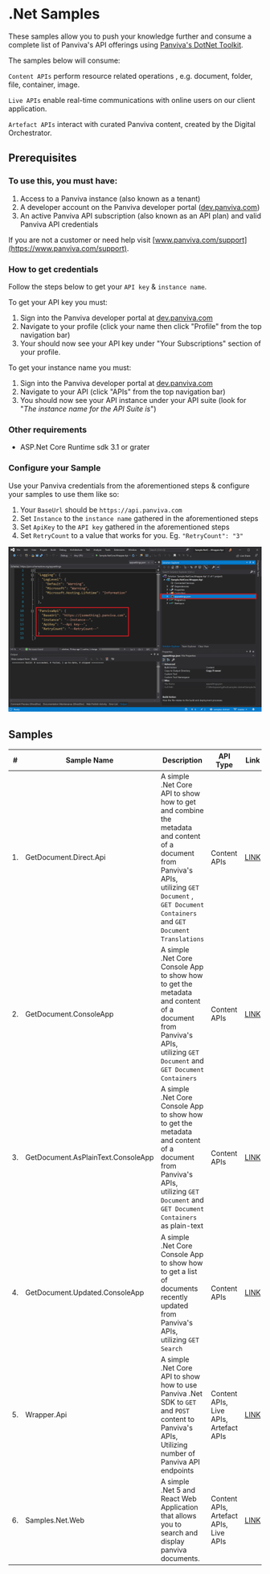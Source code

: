 # .Net Samples

These samples allow you to push your knowledge further and consume a complete list of Panviva's API offerings using [Panviva's DotNet Toolkit](https://www.nuget.org/packages/Panviva.Sdk.Services.Core/).

The samples below will consume:

`Content APIs` perform resource related operations , e.g. document, folder, file, container, image.

`Live APIs` enable real-time communications with online users on our client application.

`Artefact APIs` interact with curated Panviva content, created by the Digital Orchestrator.

## **Prerequisites**

### To use this, you must have:

1. Access to a Panviva instance (also known as a tenant)
2. A developer account on the Panviva developer portal ([dev.panviva.com](https://dev.panviva.com))
3. An active Panviva API subscription (also known as an API plan) and valid Panviva API credentials

If you are not a customer or need help visit [www.panviva.com/support](https://www.panviva.com/support).

### How to get credentials

Follow the steps below to get your `API key` & `instance name`.

To get your API key you must:

1. Sign into the Panviva developer portal at [dev.panviva.com](https://dev.panviva.com)
2. Navigate to your profile (click your name then click "Profile" from the top navigation bar)
3. Your should now see your API key under "Your Subscriptions" section of your profile.

To get your instance name you must:

1. Sign into the Panviva developer portal at [dev.panviva.com](https://dev.panviva.com)
2. Navigate to your API (click "APIs" from the top navigation bar)
3. You should now see your API instance under your API suite (look for "_The instance name for the API Suite is_")

### Other requirements

- ASP.Net Core Runtime sdk 3.1 or grater

### Configure your Sample

Use your Panviva credentials from the aforementioned steps & configure your samples to use them like so:

1. Your `BaseUrl` should be `https://api.panviva.com`
1. Set `Instance` to the `instance name` gathered in the aforementioned steps
1. Set `ApiKey` to the `API key` gathered in the aforementioned steps
1. Set `RetryCount` to a value that works for you. Eg. `"RetryCount": "3"`

![api settings](documentation/api-settings.png)

## Samples

| #   | Sample Name                        | Description                                                                                                                                                                                            | API Type                               | Link                                                                 |
| --- | ---------------------------------- | ------------------------------------------------------------------------------------------------------------------------------------------------------------------------------------------------------ | -------------------------------------- | -------------------------------------------------------------------- |
| 1.  | GetDocument.Direct.Api             | A simple .Net Core API to show how to get and combine the metadata and content of a document from Panviva's APIs, utilizing `GET Document` , `GET Document Containers` and `GET Document Translations` | Content APIs                           | [LINK](Samples.NetCore.GetDocument.Direct.Api/README.md)             |
| 2.  | GetDocument.ConsoleApp             | A simple .Net Core Console App to show how to get the metadata and content of a document from Panviva's APIs, utilizing `GET Document` and `GET Document Containers`                                   | Content APIs                           | [LINK](Samples.NetCore.GetDocument.ConsoleApp/README.md)             |
| 3.  | GetDocument.AsPlainText.ConsoleApp | A simple .Net Core Console App to show how to get the metadata and content of a document from Panviva's APIs, utilizing `GET Document` and `GET Document Containers` as plain-text                     | Content APIs                           | [LINK](Samples.NetCore.GetDocument.AsPlainText.ConsoleApp/README.md) |
| 4.  | GetDocument.Updated.ConsoleApp     | A simple .Net Core Console App to show how to get a list of documents recently updated from Panviva's APIs, utilizing `GET Search`                                                                     | Content APIs                           | [LINK](Samples.NetCore.GetDocument.Updated.ConsoleApp/README.md)     |
| 5.  | Wrapper.Api                        | A simple .Net Core API to show how to use Panviva .Net SDK to `GET` and `POST` content to Panviva's APIs, Utilizing number of Panviva API endpoints                                                    | Content APIs, Live APIs, Artefact APIs | [LINK](Sample.NetCore.Wrapper.Api/README.md)                         |
| 6.  | Samples.Net.Web                    | A simple .Net 5 and React Web Application that allows you to search and display panviva documents.                                                                                                     | Content APIs, Artefact APIs, Live APIs | [LINK](Samples.Net.Web/README.md)                                    |
